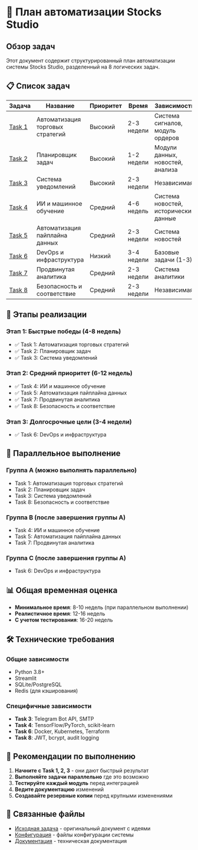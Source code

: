 # 🚀 План автоматизации Stocks Studio

## Обзор задач

Этот документ содержит структурированный план автоматизации системы Stocks Studio, разделенный на 8 логических задач.

## 📋 Список задач

| Задача | Название | Приоритет | Время | Зависимости |
|--------|----------|-----------|-------|-------------|
| [Task 1](task_1_automated_trading.md) | Автоматизация торговых стратегий | Высокий | 2-3 недели | Система сигналов, модуль ордеров |
| [Task 2](task_2_scheduler.md) | Планировщик задач | Высокий | 1-2 недели | Модули данных, новостей, анализа |
| [Task 3](task_3_notifications.md) | Система уведомлений | Высокий | 2-3 недели | Независимая |
| [Task 4](task_4_ml_ai.md) | ИИ и машинное обучение | Средний | 4-6 недель | Система новостей, исторические данные |
| [Task 5](task_5_data_pipeline.md) | Автоматизация пайплайна данных | Средний | 2-3 недели | Система новостей |
| [Task 6](task_6_devops.md) | DevOps и инфраструктура | Низкий | 3-4 недели | Базовые задачи (1-3) |
| [Task 7](task_7_analytics.md) | Продвинутая аналитика | Средний | 2-3 недели | Система аналитики |
| [Task 8](task_8_security.md) | Безопасность и соответствие | Средний | 2-3 недели | Независимая |

## 🎯 Этапы реализации

### Этап 1: Быстрые победы (4-8 недель)
- ✅ Task 1: Автоматизация торговых стратегий
- ✅ Task 2: Планировщик задач
- ✅ Task 3: Система уведомлений

### Этап 2: Средний приоритет (6-12 недель)
- ✅ Task 4: ИИ и машинное обучение
- ✅ Task 5: Автоматизация пайплайна данных
- ✅ Task 7: Продвинутая аналитика
- ✅ Task 8: Безопасность и соответствие

### Этап 3: Долгосрочные цели (3-4 недели)
- ✅ Task 6: DevOps и инфраструктура

## 🔄 Параллельное выполнение

### Группа A (можно выполнять параллельно)
- Task 1: Автоматизация торговых стратегий
- Task 2: Планировщик задач
- Task 3: Система уведомлений
- Task 8: Безопасность и соответствие

### Группа B (после завершения группы A)
- Task 4: ИИ и машинное обучение
- Task 5: Автоматизация пайплайна данных
- Task 7: Продвинутая аналитика

### Группа C (после завершения группы A)
- Task 6: DevOps и инфраструктура

## 📊 Общая временная оценка

- **Минимальное время**: 8-10 недель (при параллельном выполнении)
- **Реалистичное время**: 12-16 недель
- **С учетом тестирования**: 16-20 недель

## 🛠️ Технические требования

### Общие зависимости
- Python 3.8+
- Streamlit
- SQLite/PostgreSQL
- Redis (для кэширования)

### Специфичные зависимости
- **Task 3**: Telegram Bot API, SMTP
- **Task 4**: TensorFlow/PyTorch, scikit-learn
- **Task 6**: Docker, Kubernetes, Terraform
- **Task 8**: JWT, bcrypt, audit logging

## 📝 Рекомендации по выполнению

1. **Начните с Task 1, 2, 3** - они дают быстрый результат
2. **Выполняйте задачи параллельно** где это возможно
3. **Тестируйте каждый модуль** перед интеграцией
4. **Ведите документацию** изменений
5. **Создавайте резервные копии** перед крупными изменениями

## 🔗 Связанные файлы

- [Исходная задача](tasks_1.md) - оригинальный документ с идеями
- [Конфигурация](config/) - файлы конфигурации системы
- [Документация](docs/) - техническая документация
